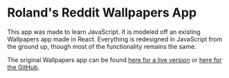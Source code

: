 <h1>Roland's Reddit Wallpapers App</h1>
<p>This app was made to learn JavaScript. It is modeled off an existing Wallpapers app made in React. Everything is redesigned in JavaScript from the ground up, though most of the functionality remains the same.</p>
<p>The original Wallpapers app can be found <a href="https://droidheat.com/r-wallpapers/">here for a live version</a> or <a href="https://github.com/gauravjot/react-reddit-wallpapers/">here for the GitHub</a>. </p>
